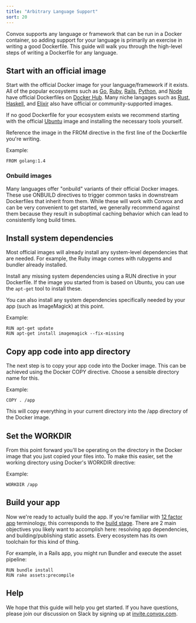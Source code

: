 ```yaml
---
title: "Arbitrary Language Support"
sort: 20
---
```


Convox supports any language or framework that can be run in a Docker container, so adding support for your language is primarily an exercise in writing a good Dockerfile. This guide will walk you through the high-level steps of writing a Dockerfile for any language.

## Start with an official image

Start with the official Docker image for your language/framework if it exists. All of the popular ecosystems such as [Go](https://hub.docker.com/_/golang/), [Ruby](https://hub.docker.com/_/ruby/), [Rails](https://hub.docker.com/_/rails/), [Python](https://hub.docker.com/_/python/), and [Node](https://hub.docker.com/_/node/) have official Dockerfiles on [Docker Hub](https://hub.docker.com). Many niche langages such as [Rust](https://hub.docker.com/r/schickling/rust/), [Haskell](https://hub.docker.com/_/haskell/), and [Elixir](https://hub.docker.com/r/nifty/elixir/) also have official or community-supported images.

If no good Dockerfile for your ecosystem exists we recommend starting with the official [Ubuntu](https://hub.docker.com/_/ubuntu/) image and installing the necessary tools yourself.

Reference the image in the FROM directive in the first line of the Dockerfile you're writing.

Example:

    FROM golang:1.4

<div class="block-callout block-show-callout type-info">
  <h3>Onbuild images</h3>
  <p>Many languages offer "onbuild" variants of their official Docker images. These use ONBUILD directives to trigger common tasks in downstream Dockerfiles that inherit from them. While these will work with Convox and can be very convenient to get started, we generally recommend against them because they result in suboptimal caching behavior which can lead to consistently long build times.</p>
</div>

## Install system dependencies

Most official images will already install any system-level dependencies that are needed. For example, the Ruby image comes with rubygems and bundler already installed.

Install any missing system dependencies using a RUN directive in your Dockerfile. If the image you started from is based on Ubuntu, you can use the `apt-get` tool to install these.

You can also install any system dependencies specifically needed by your app (such as ImageMagick) at this point.

Example:

    RUN apt-get update
    RUN apt-get install imagemagick --fix-missing

## Copy app code into app directory

The next step is to copy your app code into the Docker image. This can be achieved using the Docker COPY directive. Choose a sensible directory name for this.

Example:

    COPY . /app

This will copy everything in your current directory into the /app directory of the Docker image.

## Set the WORKDIR

From this point forward you'll be operating on the directory in the Docker image that you just copied your files into. To make this easier, set the working directory using Docker's WORKDIR directive:

Example:

    WORKDIR /app

## Build your app

Now we're ready to actually build the app. If you're familiar with [12 factor app](http://12factor.net/) terminology, this corresponds to the [build stage](http://12factor.net/build-release-run). There are 2 main objectives you likely want to accomplish here: resolving app dependencies, and building/publishing static assets. Every ecosystem has its own toolchain for this kind of thing.

For example, in a Rails app, you might run Bundler and execute the asset pipeline:

    RUN bundle install
    RUN rake assets:precompile

## Help

We hope that this guide will help you get started. If you have questions, please join our discussion on Slack by signing up at [invite.convox.com](http://invite.convox.com/).
